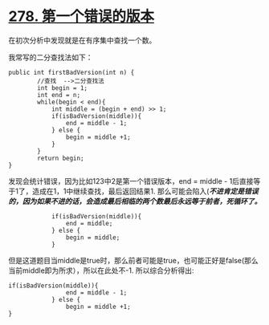 # [278. 第一个错误的版本](https://leetcode-cn.com/problems/first-bad-version/submissions/)

在初次分析中发现就是在有序集中查找一个数。

我常写的二分查找法如下：
```
public int firstBadVersion(int n) {
        //查找  -->二分查找法
        int begin = 1;
        int end = n;        
        while(begin < end){
            int middle = (begin + end) >> 1;
            if(isBadVersion(middle)){
                end = middle - 1;
            } else {
                begin = middle +1;
            }
        }
        return begin;
}
```
发现会统计错误，因为比如123中2是第一个错误版本，end = middle - 1后直接等于1了，造成在1，1中继续查找，最后返回结果1.
那么可能会陷入(***不进肯定是错误的，因为如果不进的话，会造成最后相临的两个数最后永远等于前者，死循环了。***
```
            if(isBadVersion(middle)){
                end = middle;
            } else {
                begin = middle;
            }
```
但是这道题目当middle是true时，那么前者可能是true，也可能正好是false(那么当前middle即为所求），所以在此处不-1.
所以综合分析得出:


```
if(isBadVersion(middle)){
                end = middle - 1;
            } else {
                begin = middle +1;
}

```



